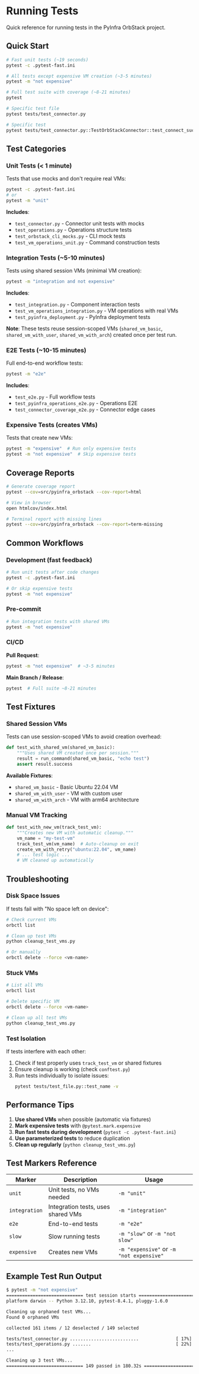 # Running Tests

Quick reference for running tests in the PyInfra OrbStack project.

## Quick Start

```bash
# Fast unit tests (~19 seconds)
pytest -c .pytest-fast.ini

# All tests except expensive VM creation (~3-5 minutes)
pytest -m "not expensive"

# Full test suite with coverage (~8-21 minutes)
pytest

# Specific test file
pytest tests/test_connector.py

# Specific test
pytest tests/test_connector.py::TestOrbStackConnector::test_connect_success
```

## Test Categories

### Unit Tests (< 1 minute)
Tests that use mocks and don't require real VMs:
```bash
pytest -c .pytest-fast.ini
# or
pytest -m "unit"
```

**Includes**:
- `test_connector.py` - Connector unit tests with mocks
- `test_operations.py` - Operations structure tests
- `test_orbstack_cli_mocks.py` - CLI mock tests
- `test_vm_operations_unit.py` - Command construction tests

### Integration Tests (~5-10 minutes)
Tests using shared session VMs (minimal VM creation):
```bash
pytest -m "integration and not expensive"
```

**Includes**:
- `test_integration.py` - Component interaction tests
- `test_vm_operations_integration.py` - VM operations with real VMs
- `test_pyinfra_deployment.py` - PyInfra deployment tests

**Note**: These tests reuse session-scoped VMs (`shared_vm_basic`, `shared_vm_with_user`, `shared_vm_with_arch`) created once per test run.

### E2E Tests (~10-15 minutes)
Full end-to-end workflow tests:
```bash
pytest -m "e2e"
```

**Includes**:
- `test_e2e.py` - Full workflow tests
- `test_pyinfra_operations_e2e.py` - Operations E2E
- `test_connector_coverage_e2e.py` - Connector edge cases

### Expensive Tests (creates VMs)
Tests that create new VMs:
```bash
pytest -m "expensive"  # Run only expensive tests
pytest -m "not expensive"  # Skip expensive tests
```

## Coverage Reports

```bash
# Generate coverage report
pytest --cov=src/pyinfra_orbstack --cov-report=html

# View in browser
open htmlcov/index.html

# Terminal report with missing lines
pytest --cov=src/pyinfra_orbstack --cov-report=term-missing
```

## Common Workflows

### Development (fast feedback)
```bash
# Run unit tests after code changes
pytest -c .pytest-fast.ini

# Or skip expensive tests
pytest -m "not expensive"
```

### Pre-commit
```bash
# Run integration tests with shared VMs
pytest -m "not expensive"
```

### CI/CD

**Pull Request**:
```bash
pytest -m "not expensive"  # ~3-5 minutes
```

**Main Branch / Release**:
```bash
pytest  # Full suite ~8-21 minutes
```

## Test Fixtures

### Shared Session VMs

Tests can use session-scoped VMs to avoid creation overhead:

```python
def test_with_shared_vm(shared_vm_basic):
    """Uses shared VM created once per session."""
    result = run_command(shared_vm_basic, "echo test")
    assert result.success
```

**Available Fixtures**:
- `shared_vm_basic` - Basic Ubuntu 22.04 VM
- `shared_vm_with_user` - VM with custom user
- `shared_vm_with_arch` - VM with arm64 architecture

### Manual VM Tracking

```python
def test_with_new_vm(track_test_vm):
    """Creates new VM with automatic cleanup."""
    vm_name = "my-test-vm"
    track_test_vm(vm_name)  # Auto-cleanup on exit
    create_vm_with_retry("ubuntu:22.04", vm_name)
    # ... test logic ...
    # VM cleaned up automatically
```

## Troubleshooting

### Disk Space Issues

If tests fail with "No space left on device":

```bash
# Check current VMs
orbctl list

# Clean up test VMs
python cleanup_test_vms.py

# Or manually
orbctl delete --force <vm-name>
```

### Stuck VMs

```bash
# List all VMs
orbctl list

# Delete specific VM
orbctl delete --force <vm-name>

# Clean up all test VMs
python cleanup_test_vms.py
```

### Test Isolation

If tests interfere with each other:

1. Check if test properly uses `track_test_vm` or shared fixtures
2. Ensure cleanup is working (check `conftest.py`)
3. Run tests individually to isolate issues:
   ```bash
   pytest tests/test_file.py::test_name -v
   ```

## Performance Tips

1. **Use shared VMs** when possible (automatic via fixtures)
2. **Mark expensive tests** with `@pytest.mark.expensive`
3. **Run fast tests during development** (`pytest -c .pytest-fast.ini`)
4. **Use parameterized tests** to reduce duplication
5. **Clean up regularly** (`python cleanup_test_vms.py`)

## Test Markers Reference

| Marker | Description | Usage |
|--------|-------------|-------|
| `unit` | Unit tests, no VMs needed | `-m "unit"` |
| `integration` | Integration tests, uses shared VMs | `-m "integration"` |
| `e2e` | End-to-end tests | `-m "e2e"` |
| `slow` | Slow running tests | `-m "slow"` or `-m "not slow"` |
| `expensive` | Creates new VMs | `-m "expensive"` or `-m "not expensive"` |

## Example Test Run Output

```bash
$ pytest -m "not expensive"
============================= test session starts ==============================
platform darwin -- Python 3.12.10, pytest-8.4.1, pluggy-1.6.0

Cleaning up orphaned test VMs...
Found 0 orphaned VMs

collected 161 items / 12 deselected / 149 selected

tests/test_connector.py ..........................              [ 17%]
tests/test_operations.py .......                                [ 22%]
...

Cleaning up 3 test VMs...
============================= 149 passed in 180.32s ============================
```

